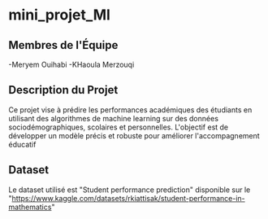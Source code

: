 # mini_projet_Ml
## Membres de l'Équipe
-Meryem Ouihabi 
-KHaoula Merzouqi
 ## Description du Projet
 Ce projet vise à prédire les performances académiques des étudiants en utilisant des algorithmes de machine learning sur des données sociodémographiques, scolaires et personnelles. L'objectif est de développer un modèle précis et robuste pour améliorer l'accompagnement éducatif
 ## Dataset
Le dataset utilisé est "Student performance prediction" disponible sur le "https://www.kaggle.com/datasets/rkiattisak/student-performance-in-mathematics"
 
